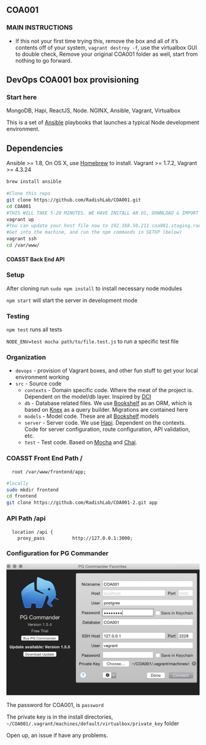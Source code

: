 ## COA001

### MAIN INSTRUCTIONS
* If this not your first time trying this, remove the box and all of it’s contents off of your system, `vagrant destroy -f`, use the virtualbox GUI to double check,
Remove your original COA001 folder as well, start from nothing to go forward.

## DevOps COA001 box provisioning

### Start here

MongoDB, Hapi, ReactJS, Node. NGINX, Ansible, Vagrant, Virtualbox

This is a set of [Ansible](http://www.ansible.com) playbooks that launches a typical Node development environment.

## Dependencies

Ansible >= 1.8, On OS X, use [Homebrew](http://brew.sh) to install. Vagrant >= 1.7.2, Vagrant >= 4.3.24

```sh
brew install ansible
```

```sh
#Clone this repo
git clone https://github.com/RadishLab/COA001.git
cd COA001
#THIS WILL TAKE 5-20 MINUTES. WE HAVE INSTALL AN OS, DOWNLOAD & IMPORT A DB, patience young jedi?
vagrant up
#You can update your host file now to 192.168.50.211 coa001.staging.radishlab.com while you are waiting
#Get into the machine, and run the npm commands in SETUP (below)
vagrant ssh
cd /var/www/
```
#### COASST Back End API

### Setup

After cloning run `sudo npm install` to install necessary node modules

`npm start` will start the server in development mode

### Testing

`npm test` runs all tests

`NODE_ENV=test mocha path/to/file.test.js` to run a specific test file

### Organization

- `devops` - provision of Vagrant boxes, and other fun stuff to get your local environment working
- `src` - Source code
  - `contexts` - Domain specific code.  Where the meat of the project is.  Dependent on the model/db layer.  Inspired by [DCI][0]
  - `db` - Database related files.  We use [Bookshelf][1] as an ORM, which is based on [Knex][2] as a query builder.  Migrations are contained here
  - `models` - Model code.  These are all [Bookshelf][1] models
  - `server` - Server code.  We use [Hapi][3].  Dependent on the contexts.  Code for server configuration, route configuration, API validation, etc.
  - `test` - Test code.  Based on [Mocha][4] and [Chai][5].

### COASST Front End Path /
```nginx
  root /var/www/frontend/app;
```
```sh
#locally
sudo mkdir frontend
cd frontend
git clone https://github.com/RadishLab/COA001-2.git app
```

### API Path /api
```nginx
  location /api {
    proxy_pass          http://127.0.0.1:3000;
```

[0]: http://www.wikiwand.com/en/Data,_context_and_interaction
[1]: http://bookshelfjs.org/
[2]: http://knexjs.org/
[3]: http://hapijs.com/
[4]: http://mochajs.org/
[5]: http://chaijs.com/

### Configuration for PG Commander

![Config Settings](/pg-commander.png)

The password for COA001, is `password`

The private key is in the install directories, `~/COA001/.vagrant/machines/default/virtualbox/private_key` folder

Open up, an issue if have any problems.

